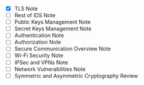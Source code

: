 - [x] TLS Note
- [ ] Rest of IDS Note
- [ ] Public Keys Management Note
- [ ] Secret Keys Management Note
- [ ] Authentication Note
- [ ] Authorization Note
- [ ] Secure Communication Overview Note
- [ ] Wi-Fi Security Note
- [ ] IPSec and VPNs Note
- [ ] Network Vulnerabilities Note
- [ ] Symmetric and Asymmetric Cryptography Review